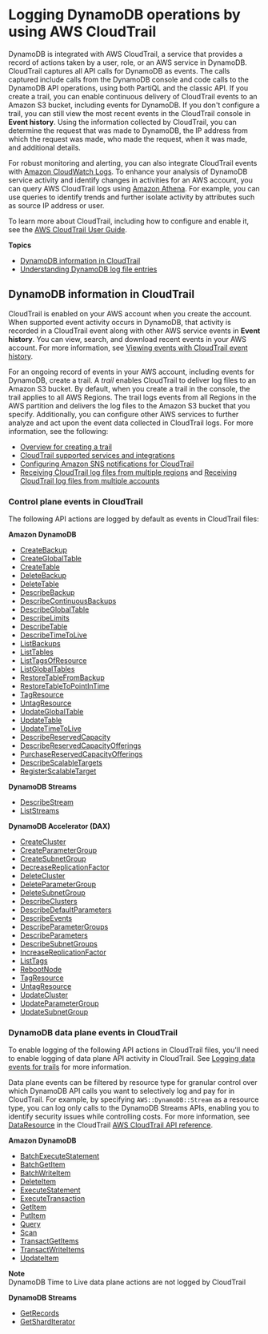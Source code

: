 # Logging DynamoDB operations by using AWS CloudTrail<a name="logging-using-cloudtrail"></a>

DynamoDB is integrated with AWS CloudTrail, a service that provides a record of actions taken by a user, role, or an AWS service in DynamoDB\. CloudTrail captures all API calls for DynamoDB as events\. The calls captured include calls from the DynamoDB console and code calls to the DynamoDB API operations, using both PartiQL and the classic API\. If you create a trail, you can enable continuous delivery of CloudTrail events to an Amazon S3 bucket, including events for DynamoDB\. If you don't configure a trail, you can still view the most recent events in the CloudTrail console in **Event history**\. Using the information collected by CloudTrail, you can determine the request that was made to DynamoDB, the IP address from which the request was made, who made the request, when it was made, and additional details\.

For robust monitoring and alerting, you can also integrate CloudTrail events with [Amazon CloudWatch Logs](https://docs.aws.amazon.com/AmazonCloudWatch/latest/logs/WhatIsCloudWatchLogs.html)\. To enhance your analysis of DynamoDB service activity and identify changes in activities for an AWS account, you can query AWS CloudTrail logs using [Amazon Athena](https://docs.aws.amazon.com/athena/latest/ug/cloudtrail-logs.html)\. For example, you can use queries to identify trends and further isolate activity by attributes such as source IP address or user\.

To learn more about CloudTrail, including how to configure and enable it, see the [AWS CloudTrail User Guide](https://docs.aws.amazon.com/awscloudtrail/latest/userguide/)\.

**Topics**
+ [DynamoDB information in CloudTrail](#service-name-info-in-cloudtrail)
+ [Understanding DynamoDB log file entries](understanding-ddb-log-entries.md)

## DynamoDB information in CloudTrail<a name="service-name-info-in-cloudtrail"></a>

CloudTrail is enabled on your AWS account when you create the account\. When supported event activity occurs in DynamoDB, that activity is recorded in a CloudTrail event along with other AWS service events in **Event history**\. You can view, search, and download recent events in your AWS account\. For more information, see [Viewing events with CloudTrail event history](https://docs.aws.amazon.com/awscloudtrail/latest/userguide/view-cloudtrail-events.html)\.

For an ongoing record of events in your AWS account, including events for DynamoDB, create a trail\. A *trail* enables CloudTrail to deliver log files to an Amazon S3 bucket\. By default, when you create a trail in the console, the trail applies to all AWS Regions\. The trail logs events from all Regions in the AWS partition and delivers the log files to the Amazon S3 bucket that you specify\. Additionally, you can configure other AWS services to further analyze and act upon the event data collected in CloudTrail logs\. For more information, see the following:
+ [Overview for creating a trail](https://docs.aws.amazon.com/awscloudtrail/latest/userguide/cloudtrail-create-and-update-a-trail.html)
+ [CloudTrail supported services and integrations](https://docs.aws.amazon.com/awscloudtrail/latest/userguide/cloudtrail-aws-service-specific-topics.html#cloudtrail-aws-service-specific-topics-integrations)
+ [Configuring Amazon SNS notifications for CloudTrail](https://docs.aws.amazon.com/awscloudtrail/latest/userguide/getting_notifications_top_level.html)
+ [Receiving CloudTrail log files from multiple regions](https://docs.aws.amazon.com/awscloudtrail/latest/userguide/receive-cloudtrail-log-files-from-multiple-regions.html) and [Receiving CloudTrail log files from multiple accounts](https://docs.aws.amazon.com/awscloudtrail/latest/userguide/cloudtrail-receive-logs-from-multiple-accounts.html)

### Control plane events in CloudTrail<a name="ddb-control-plane-events-in-cloudtrail"></a>

The following API actions are logged by default as events in CloudTrail files:

**Amazon DynamoDB**
+ [CreateBackup](https://docs.aws.amazon.com/amazondynamodb/latest/APIReference/API_CreateBackup.html)
+ [CreateGlobalTable](https://docs.aws.amazon.com/amazondynamodb/latest/APIReference/API_CreateGlobalTable.html)
+ [CreateTable](https://docs.aws.amazon.com/amazondynamodb/latest/APIReference/API_CreateTable.html)
+ [DeleteBackup](https://docs.aws.amazon.com/amazondynamodb/latest/APIReference/API_DeleteBackup.html)
+ [DeleteTable](https://docs.aws.amazon.com/amazondynamodb/latest/APIReference/API_DeleteTable.html)
+ [DescribeBackup](https://docs.aws.amazon.com/amazondynamodb/latest/APIReference/API_DescribeBackup.html)
+ [DescribeContinuousBackups](https://docs.aws.amazon.com/amazondynamodb/latest/APIReference/API_DescribeContinuousBackups.html)
+ [DescribeGlobalTable](https://docs.aws.amazon.com/amazondynamodb/latest/APIReference/API_DescribeGlobalTable.html)
+ [DescribeLimits](https://docs.aws.amazon.com/amazondynamodb/latest/APIReference/API_DescribeLimits.html)
+ [DescribeTable](https://docs.aws.amazon.com/amazondynamodb/latest/APIReference/API_DescribeTable.html)
+ [DescribeTimeToLive](https://docs.aws.amazon.com/amazondynamodb/latest/APIReference/API_DescribeTimeToLive.html)
+ [ListBackups](https://docs.aws.amazon.com/amazondynamodb/latest/APIReference/API_ListBackups.html)
+ [ListTables](https://docs.aws.amazon.com/amazondynamodb/latest/APIReference/API_ListTables.html)
+ [ListTagsOfResource](https://docs.aws.amazon.com/amazondynamodb/latest/APIReference/API_ListTagsOfResource.html)
+ [ListGlobalTables](https://docs.aws.amazon.com/amazondynamodb/latest/APIReference/API_ListGlobalTables.html)
+ [RestoreTableFromBackup](https://docs.aws.amazon.com/amazondynamodb/latest/APIReference/API_RestoreTableFromBackup.html)
+ [RestoreTableToPointInTime](https://docs.aws.amazon.com/amazondynamodb/latest/APIReference/API_RestoreTableToPointInTime.html)
+ [TagResource](https://docs.aws.amazon.com/amazondynamodb/latest/APIReference/API_TagResource.html)
+ [UntagResource](https://docs.aws.amazon.com/amazondynamodb/latest/APIReference/API_UntagResource.html)
+ [UpdateGlobalTable](https://docs.aws.amazon.com/amazondynamodb/latest/APIReference/API_UpdateGlobalTable.html)
+ [UpdateTable](https://docs.aws.amazon.com/amazondynamodb/latest/APIReference/API_UpdateTable.html)
+ [UpdateTimeToLive](https://docs.aws.amazon.com/amazondynamodb/latest/APIReference/API_UpdateTimeToLive.html)
+ [DescribeReservedCapacity](iam-policy-prevent-purchase-reserved-capacity.md)
+ [DescribeReservedCapacityOfferings](iam-policy-prevent-purchase-reserved-capacity.md)
+ [PurchaseReservedCapacityOfferings](iam-policy-prevent-purchase-reserved-capacity.md)
+ [DescribeScalableTargets](https://docs.aws.amazon.com/autoscaling/application/APIReference/API_DescribeScalableTargets.html)
+ [RegisterScalableTarget](https://docs.aws.amazon.com/autoscaling/application/APIReference/API_RegisterScalableTarget.html)

**DynamoDB Streams**
+ [DescribeStream](https://docs.aws.amazon.com/amazondynamodb/latest/APIReference/API_streams_DescribeStream.html)
+ [ListStreams](https://docs.aws.amazon.com/amazondynamodb/latest/APIReference/API_streams_ListStreams.html)

**DynamoDB Accelerator \(DAX\)**
+ [CreateCluster](https://docs.aws.amazon.com/amazondynamodb/latest/APIReference/API_dax_CreateCluster.html)
+ [CreateParameterGroup](https://docs.aws.amazon.com/amazondynamodb/latest/APIReference/API_dax_CreateParameterGroup.html)
+ [CreateSubnetGroup](https://docs.aws.amazon.com/amazondynamodb/latest/APIReference/API_dax_CreateSubnetGroup.html)
+ [DecreaseReplicationFactor](https://docs.aws.amazon.com/amazondynamodb/latest/APIReference/API_dax_DecreaseReplicationFactor.html)
+ [DeleteCluster](https://docs.aws.amazon.com/amazondynamodb/latest/APIReference/API_dax_DeleteCluster.html)
+ [DeleteParameterGroup](https://docs.aws.amazon.com/amazondynamodb/latest/APIReference/API_dax_DeleteParameterGroup.html)
+ [DeleteSubnetGroup](https://docs.aws.amazon.com/amazondynamodb/latest/APIReference/API_dax_DeleteSubnetGroup.html)
+ [DescribeClusters](https://docs.aws.amazon.com/amazondynamodb/latest/APIReference/API_dax_DescribeClusters.html)
+ [DescribeDefaultParameters](https://docs.aws.amazon.com/amazondynamodb/latest/APIReference/API_dax_DescribeDefaultParameters.html)
+ [DescribeEvents](https://docs.aws.amazon.com/amazondynamodb/latest/APIReference/API_dax_DescribeEvents.html)
+ [DescribeParameterGroups](https://docs.aws.amazon.com/amazondynamodb/latest/APIReference/API_dax_DescribeParameterGroups.html)
+ [DescribeParameters](https://docs.aws.amazon.com/amazondynamodb/latest/APIReference/API_dax_DescribeParameters.html)
+ [DescribeSubnetGroups](https://docs.aws.amazon.com/amazondynamodb/latest/APIReference/API_dax_DescribeSubnetGroups.html)
+ [IncreaseReplicationFactor](https://docs.aws.amazon.com/amazondynamodb/latest/APIReference/API_dax_IncreaseReplicationFactor.html)
+ [ListTags](https://docs.aws.amazon.com/amazondynamodb/latest/APIReference/API_dax_ListTags.html)
+ [RebootNode](https://docs.aws.amazon.com/amazondynamodb/latest/APIReference/API_dax_RebootNode.html)
+ [TagResource](https://docs.aws.amazon.com/amazondynamodb/latest/APIReference/API_dax_TagResource.html)
+ [UntagResource](https://docs.aws.amazon.com/amazondynamodb/latest/APIReference/API_dax_UntagResource.html)
+ [UpdateCluster](https://docs.aws.amazon.com/amazondynamodb/latest/APIReference/API_dax_UpdateCluster.html)
+ [UpdateParameterGroup](https://docs.aws.amazon.com/amazondynamodb/latest/APIReference/API_dax_UpdateParameterGroup.html)
+ [UpdateSubnetGroup](https://docs.aws.amazon.com/amazondynamodb/latest/APIReference/API_dax_UpdateSubnetGroup.html)

### DynamoDB data plane events in CloudTrail<a name="ddb-data-plane-events-in-cloudtrail"></a>

To enable logging of the following API actions in CloudTrail files, you'll need to enable logging of data plane API activity in CloudTrail\. See [Logging data events for trails](https://docs.aws.amazon.com/awscloudtrail/latest/userguide/logging-data-events-with-cloudtrail.html) for more information\.

Data plane events can be filtered by resource type for granular control over which DynamoDB API calls you want to selectively log and pay for in CloudTrail\. For example, by specifying `AWS::DynamoDB::Stream` as a resource type, you can log only calls to the DynamoDB Streams APIs, enabling you to identify security issues while controlling costs\. For more information, see [DataResource](https://docs.aws.amazon.com/awscloudtrail/latest/APIReference/API_DataResource.html) in the CloudTrail [AWS CloudTrail API reference](https://docs.aws.amazon.com/awscloudtrail/latest/APIReference/)\.

**Amazon DynamoDB**
+ [BatchExecuteStatement](https://docs.aws.amazon.com/amazondynamodb/latest/APIReference/API_BatchExecuteStatement.html)
+ [BatchGetItem](https://docs.aws.amazon.com/amazondynamodb/latest/APIReference/API_BatchGetItem.html)
+ [BatchWriteItem](https://docs.aws.amazon.com/amazondynamodb/latest/APIReference/API_BatchWriteItem.html)
+ [DeleteItem](https://docs.aws.amazon.com/amazondynamodb/latest/APIReference/API_DeleteItem.html)
+ [ExecuteStatement](https://docs.aws.amazon.com/amazondynamodb/latest/APIReference/API_ExecuteStatement.html)
+ [ExecuteTransaction](https://docs.aws.amazon.com/amazondynamodb/latest/APIReference/API_ExecuteTransaction.html)
+ [GetItem](https://docs.aws.amazon.com/amazondynamodb/latest/APIReference/API_GetItem.html)
+ [PutItem](https://docs.aws.amazon.com/amazondynamodb/latest/APIReference/API_PutItem.html)
+ [Query](https://docs.aws.amazon.com/amazondynamodb/latest/APIReference/API_Query.html)
+ [Scan](https://docs.aws.amazon.com/amazondynamodb/latest/APIReference/API_Scan.html)
+ [TransactGetItems](https://docs.aws.amazon.com/amazondynamodb/latest/APIReference/API_TransactGetItems.html)
+ [TransactWriteItems](https://docs.aws.amazon.com/amazondynamodb/latest/APIReference/API_TransactWriteItems.html)
+ [UpdateItem](https://docs.aws.amazon.com/amazondynamodb/latest/APIReference/API_UpdateItem.html)

**Note**  
DynamoDB Time to Live data plane actions are not logged by CloudTrail

**DynamoDB Streams**
+ [GetRecords](https://docs.aws.amazon.com/amazondynamodb/latest/APIReference/API_streams_GetRecords.html)
+ [GetShardIterator](https://docs.aws.amazon.com/amazondynamodb/latest/APIReference/API_streams_GetShardIterator.html)